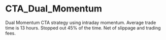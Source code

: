 # CTA_Dual_Momentum

Dual Momentum CTA strategy using intraday momentum. Average trade time is 13 hours. Stopped out 45% of the time. Net of slippage and trading fees.  

